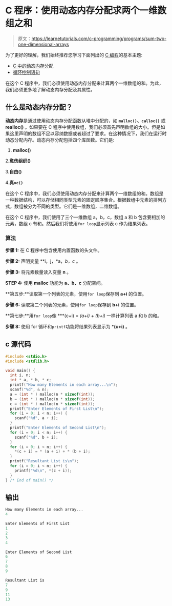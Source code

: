 # C 程序：使用动态内存分配求两个一维数组之和

> 原文：<https://learnetutorials.com/c-programming/programs/sum-two-one-dimensional-arrays>

为了更好的理解，我们始终推荐您学习下面列出的 [C 编程](../ "C programming")的基本主题:

*   [C 中的动态内存分配](../../c-programming/dynamic-memory-allocation)
*   [循环控制语句](../../c-programming/loop-control-statements)

在这个 C 程序中，我们必须使用动态内存分配来计算两个一维数组的和。为此，我们必须更多地了解动态内存分配及其属性。

## 什么是动态内存分配？

**动态内存**是通过使用动态内存分配函数从堆中分配的，如 **`malloc()`、`calloc()`** 或 **realloc()** 。如果要在 C 程序中使用数组，我们必须首先声明数组的大小。但是如果这里声明的数组不足以容纳数据或者超过了要求。在这种情况下，我们在运行时动态分配内存。动态内存分配包括四个库函数。它们是:

1. **malloc()**

2.**愈伤组织()**

3.**自由()**

4.**真`oc()`**

在这个 C 程序中，我们必须使用动态内存分配来计算两个一维数组的和。数组是一种数据结构，可以存储相同类型元素的固定顺序集合。根据数组中元素的排列方式，数组被分为不同的类型。它们是一维数组，二维数组。

在这个 C 程序中，我们使用了三个一维数组 a，b，c，数组 a 和 b 包含要相加的元素，数组 c 有和。然后我们将使用`for loop`显示列表 c 作为结果列表。

### 算法

**步骤 1:** 在 C 程序中包含使用内置函数的头文件。

**步骤 2:** 声明变量 **i，j，*a，*b，*c** 。

**步骤 3:** 将元素数量读入变量 **n** 。

**STEP 4:** 使用 **malloc** 功能为 **a、b、c** 分配空间。

**第五步:**读取第一个列表的元素，使用`for loop`保存到 **a+i** 的位置。

**步骤 6:** 读取第二个列表的元素，使用`for loop`保存到 **b+i** 的位置。

**第七步:**用`for loop`像 ***(c+i) = *(a+i) + *(b+i)** 一样计算列表 a 和 b 的和。

**步骤 8:** 使用 for 循环和`printf`功能将结果列表显示为 ***(c+i)** 。

## c 源代码

```c
#include <stdio.h>
#include <stdlib.h>

void main() {
  int i, n;
  int * a, * b, * c;
  printf("How many Elements in each array...\n");
  scanf("%d", & n);
  a = (int * ) malloc(n * sizeof(int));
  b = (int * ) malloc(n * sizeof(int));
  c = (int * ) malloc(n * sizeof(int));
  printf("Enter Elements of First List\n");
  for (i = 0; i < n; i++) {
    scanf("%d", a + i);
  }
  printf("Enter Elements of Second List\n");
  for (i = 0; i < n; i++) {
    scanf("%d", b + i);
  }
  for (i = 0; i < n; i++) {
    *(c + i) = * (a + i) + * (b + i);
  }
  printf("Resultant List is\n");
  for (i = 0; i < n; i++) {
    printf("%d\n", *(c + i));
  }
} /* End of main() */

```

## 输出

```c
How many Elements in each array...
4

Enter Elements of First List
1
2
3
4

Enter Elements of Second List
6
7
8
9

Resultant List is
7
9
11
13 
```